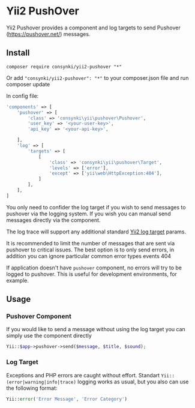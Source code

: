 Yii2 PushOver
=====================

Yii2 Pushover provides a component and log targets to send Pushover (https://pushover.net/) messages.

## Install
```
composer require consynki/yii2-pushover "*"
```

Or add `"consynki/yii2-pushover": "*"` to your composer.json file and run composer update

In config file:

```php
'components' => [
    'pushover' => [
        'class' => 'consynki\yii\pushover\Pushover',
    	'user_key' => '<your-user-key>',
    	'api_key' => '<your-api-key>',

    ],
    'log' => [
        'targets' => [
            [
                'class' => 'consynki\yii\pushover\Target',
                'levels' => ['error'],
                'except' => ['yii\web\HttpException:404'],
            ]
        ],
    ],
]
```

You only need to confider the log target if you wish to send messages to pushover via the logging system. If you wish you
can manual send messages directly via the component.

The log trace will support any additional standard [Yii2 log target](http://www.yiiframework.com/doc-2.0/yii-log-target.html) params.

It is recommended to limit the number of messages that are sent via pushover to critical issues. The best option is to only send errors,
in addition you can ignore particular common error types events 404

If application doesn't have `pushover` component, no errors will try to be logged to pushover. This is useful for development environments, for example.

## Usage

### Pushover Component

If you would like to send a message without using the log target you can simply use the component directly

```php
Yii::$app->pushover->send($message, $title, $sound);
```

### Log Target

Exceptions and PHP errors are caught without effort. Standart `Yii::(error|warning|info|trace)` logging works as usual, but you also can use the following format:

```php
Yii::error('Error Message', 'Error Category')
```

